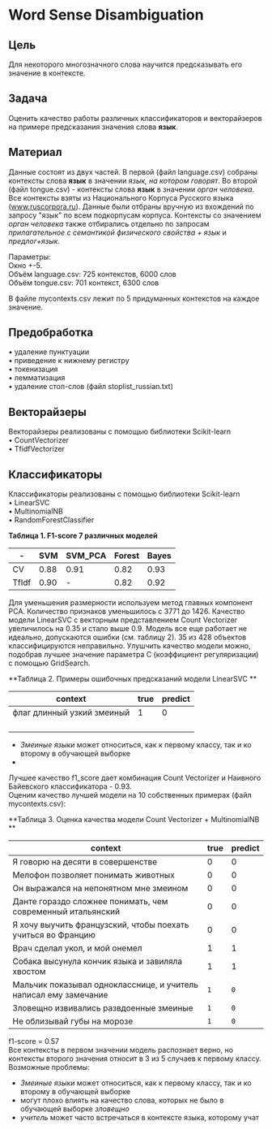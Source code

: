 # Word Sense Disambiguation

## Цель
Для некоторого многозначного слова научится предсказывать его значение в контексте.  

## Задача
Оценить качество работы различных классификаторов и векторайзеров на примере предсказания значения слова **язык**.  

## Материал  

Данные состоят из двух частей. В первой (файл language.csv) собраны контексты слова **язык** в значении *язык, на котором говорят*. Во второй (файл tongue.csv) - контексты слова **язык** в значении *орган человека*.
Все контексты взяты из Национального Корпуса Русского языка (www.ruscorpora.ru). Данные были отбраны вручную из вхождений по запросу "язык" по всем подкорпусам корпуса. Контексты со значением *орган человека* также отбирались отдельно по запросам *прилагательное с семантикой физического свойства + язык* и *предлог+язык*.

Параметры:  
Окно +-5.  
Объём language.csv: 725 контекстов, 6000 слов  
Объём tongue.csv: 701 контекст, 6300 слов

В файле mycontexts.csv лежит по 5 придуманных контекстов на каждое значение.

## Предобработка  

•	удаление пунктуации  
•	приведение к нижнему регистру  
•	токенизация  
•	лемматизация  
•	удаление стоп-слов (файл stoplist_russian.txt)  

## Векторайзеры  
Векторайзеры реализованы с помощью библиотеки Scikit-learn  
•	CountVectorizer  
•	TfidfVectorizer  

## Классификаторы  
Классификаторы реализованы с помощью библиотеки Scikit-learn  
•	LinearSVC  
•	MultinomialNB  
•	RandomForestClassifier  

**Таблица 1. F1-score 7 различных моделей**

-|SVM|SVM_PCA|Forest|Bayes  
-|---|-------|------|-----  
CV|0.88|0.91|0.82|0.93  
TfIdf|0.90|-|0.82|0.92  

Для уменьшения размерности используем метод главных компонент PCA. Количество признаков уменьшилось с 3771 до 1426. Качество модели LinearSVC с векторным представлением Count Vectorizer увеличилось на 0.35 и стало выше 0.9. Модель все еще работает не идеально, допускаются ошибки (см. таблицу 2). 35 из 428 объектов классифицируются неправильно. Улушчить качество модели можно, подобрав лучшее значение параметра C (коэффициент регуляризации) с помощью GridSearch.   

**Таблица 2. Примеры ошибочных предсказаний модели LinearSVC **

context|true|predict  
-------|----|-------
флаг длинный узкий змеиный|1|0
||
||
||
||
- *Змеиные языки* может относиться, как к первому классу, так и ко второму в обучающей выборке
- 

Лучшее качество f1_score дает комбинация Count Vectorizer и Наивного Байевского классификатора - 0.93.  
Оценим качество лучшей модели на 10 собственных примерах (файл mycontexts.csv):

**Таблица 3. Оценка качества модели Count Vectorizer + MultinomialNB **
  
context|true|predict  
-------|----|-------  
Я говорю на десяти в совершенстве|0|0  
Мелофон позволяет понимать животных|0|0  
Он выражался на непонятном мне змеином|0|0  
Данте гораздо сложнее понимать, чем современный итальянский|0|0  
Я хочу выучить французский, чтобы поехать учиться во Францию|0|0  
Врач сделал укол, и мой онемел|1|1  
Собака высунула кончик языка и завиляла хвостом|1|1  
Мальчик показывал однокласснице, и учитель написал ему замечание|`1`|`0`  
Зловещно извивались развдоенные змеиные|`1`|`0`  
Не облизывай губы на морозе|`1`|`0`  

f1-score = 0.57  
Все контексты в первом значении модель распознает верно, но контексты второго значения относит в 3 из 5 случаев к первому классу.  
Возможные проблемы:  
- *Змеиные языки* может относиться, как к первому классу, так и ко второму в обучающей выборке  
- могут плохо влиять на качество слова, которых не было в обучающей выборке *зловещно*  
- *учитель* может часто встречаться в контексте языка, которому учат  
